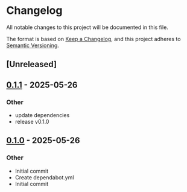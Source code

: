 # Changelog

All notable changes to this project will be documented in this file.

The format is based on [Keep a Changelog](https://keepachangelog.com/en/1.0.0/),
and this project adheres to [Semantic Versioning](https://semver.org/spec/v2.0.0.html).

## [Unreleased]

## [0.1.1](https://github.com/maratik123/malloc-best-effort/compare/v0.1.0...v0.1.1) - 2025-05-26

### Other

- update dependencies
- release v0.1.0

## [0.1.0](https://github.com/maratik123/malloc-best-effort/releases/tag/v0.1.0) - 2025-05-26

### Other

- Initial commit
- Create dependabot.yml
- Initial commit
